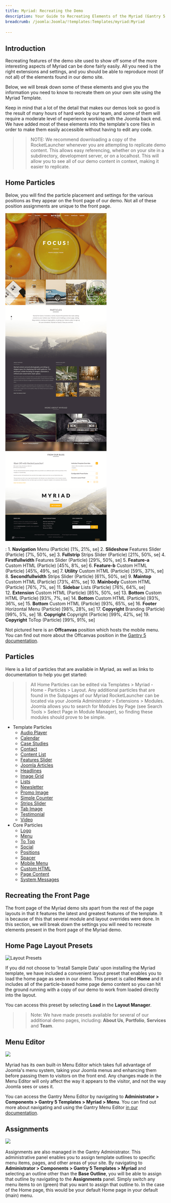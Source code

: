 ```yaml
---
title: Myriad: Recreating the Demo
description: Your Guide to Recreating Elements of the Myriad (Gantry 5 Edition) Demo for Joomla
breadcrumb: /joomla:Joomla/!templates:Templates/myriad:Myriad

---
```


Introduction
-----

Recreating features of the demo site used to show off some of the more interesting aspects of Myriad can be done fairly easily. All you need is the right extensions and settings, and you should be able to reproduce most (if not all) of the elements found in our demo site.

Below, we will break down some of these elements and give you the information you need to know to recreate them on your own site using the Myriad Template.

Keep in mind that a lot of the detail that makes our demos look so good is the result of many hours of hard work by our team, and some of them will require a moderate level of experience working with the Joomla back end. We have added most of these elements into the template's core files in order to make them easily accessible without having to edit any code.

>> NOTE: We recommend downloading a copy of the RocketLauncher whenever you are attempting to replicate demo content. This allows easy referencing, whether on your site in a subdirectory, development server, or on a localhost. This will allow you to see all of our demo content in context, making it easier to replicate.

Home Particles
-----

Below, you will find the particle placement and settings for the various positions as they appear on the front page of our demo. Not all of these position assignments are unique to the front page.

![](assets/myriad2.png)

:   1. **Navigation** Menu (Particle) [1%, 21%, se]
    2. **Slideshow** Features Slider (Particle) [7%, 50%, se]
    3. **Fullstrip** Strips Slider (Particle) [21%, 50%, se]
    4. **Firstfullwidth** Features Slider (Particle) [29%, 50%, se]
    5. **Feature-a** Custom HTML (Particle) [45%, 8%, se]
    6. **Feature-b** Custom HTML (Particle) [45%, 49%, se]
    7. **Utility** Custom HTML (Particle) [59%, 37%, se]
    8. **Secondfullwidth** Strips Slider (Particle) [61%, 50%, se]
    9. **Maintop** Custom HTML (Particle) [73%, 41%, se]
    10. **Mainbody** Custom HTML (Particle) [76%, 7%, se]
    11. **Sidebar** Lists (Particle) [76%, 64%, se]    
    12. **Extension** Custom HTML (Particle) [85%, 50%, se]
    13. **Bottom** Custom HTML (Particle) [93%, 7%, se]
    14. **Bottom** Custom HTML (Particle) [93%, 36%, se]
    15. **Bottom** Custom HTML (Particle) [93%, 65%, se]
    16. **Footer** Horizontal Menu (Particle) [98%, 28%, se]
    17. **Copyright** Branding (Particle) [99%, 5%, se]
    18. **Copyright** Copyright (Particle) [99%, 42%, se]
    19. **Copyright** ToTop (Particle) [99%, 91%, se]

Not pictured here is an **Offcanvas** position which hosts the mobile menu. You can find out more about the Offcanvas position in the [Gantry 5 documentation](http://docs.gantry.org/gantry5/configure/layout-manager#offcanvas-section).

Particles
-----

Here is a list of particles that are available in Myriad, as well as links to documentation to help you get started:

>> All Home Particles can be edited via Templates > Myriad - Home - Particles > Layout. Any additional particles that are found in the Subpages of our Myriad RocketLauncher can be located via your Joomla Administrator > Extensions > Modules. Joomla allows you to search for Modules by Page (see Search Tools > Select Page in Module Manager), so finding these modules should prove to be simple.

* Template Particles
    - [Audio Player](particle_audio.md)
    * [Calendar](particle_calendar.md)
    - [Case Studies](particle_case.md)
    - [Contact](particle_contact.md)
    - [Content List](particle_contentlist.md)
    - [Features Slider](particle_featuresslider.md)       
    - [Joomla Articles](particle_joomla.md)
    - [Headlines](particle_headlines.md)
    - [Image Grid](particle_image.md)
    - [Lists](particle_lists.md)
    - [Newsletter](particle_newsletter.md)
    - [Promo Image](particle_promoimage.md)
    - [Simple Counter](particle_simplecounter.md)
    - [Strips Slider](particle_stripsslider.md)
    - [Tab Image](particle_tabimage.md)
    - [Testimonial](particle_testimonial.md)
    - [Video](particle_video.md)
* Core Particles 
    - [Logo](http://docs.gantry.org/gantry5/particles/logo)
    - [Menu](http://docs.gantry.org/gantry5/particles/menu-control)
    - [To Top](http://docs.gantry.org/gantry5/particles/to-top)
    - [Social](http://docs.gantry.org/gantry5/particles/social)
    - [Positions](http://docs.gantry.org/gantry5/particles/position)
    - [Spacer](http://docs.gantry.org/gantry5/particles/spacer)
    - [Mobile Menu](http://docs.gantry.org/gantry5/particles/mobile-menu)
    - [Custom HTML](http://docs.gantry.org/gantry5/particles/custom-html)
    - [Page Content](http://docs.gantry.org/gantry5/particles/page-content)
    - [System Messages](http://docs.gantry.org/gantry5/particles/system-messages)

Recreating the Front Page
-----

The front page of the Myriad demo sits apart from the rest of the page layouts in that it features the latest and greatest features of the template. It is because of this that several module and layout overrides were done. In this section, we will break down the settings you will need to recreate elements present in the front page of the Myriad demo.

Home Page Layout Presets
-----

![Layout Presets](assets/layout_presets.jpeg)

If you did not choose to 'Install Sample Data' upon installing the Myriad template, we have included a convenient layout preset that enables you to load the home page as seen in our demo. This preset is called **Home** and it includes all of the particle-based home page demo content so you can hit the ground running with a copy of our demo to work from loaded directly into the layout.

You can access this preset by selecting **Load** in the **Layout Manager**.

>> Note: We have made presets available for several of our additional demo pages, including: **About Us**, **Portfolio**, **Services** and **Team**.

Menu Editor
-----

![](assets/menu_1.jpeg)

Myriad has its own built-in Menu Editor which takes full advantage of Joomla's menu system, taking your Joomla menus and enhancing them before passing them to visitors on the front end. Any changes made in the Menu Editor will only affect the way it appears to the visitor, and not the way Joomla sees or uses it.

You can access the Gantry Menu Editor by navigating to **Administrator > Components > Gantry 5 Templates > Myriad > Menu**. You can find out more about navigating and using the Gantry Menu Editor [in our documentation](http://docs.gantry.org/gantry5/configure/menu-editor).

Assignments
-----

![](assets/assignments_1.jpeg)

Assignments are also managed in the Gantry Administrator. This administrative panel enables you to assign template outlines to specific menu items, pages, and other areas of your site. By navigating to **Administrator > Components > Gantry 5 Templates > Myriad** and selecting an outline other than the **Base Outline**, you will be able to assign that outline by navigating to the **Assignments** panel. Simply switch any menu items to on (green) that you want to assign that outline to. In the case of the Home page, this would be your default Home page in your default (main) menu.
